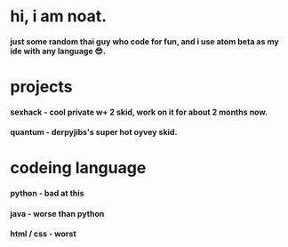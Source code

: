 # hi, i am noat.
#### just some random thai guy who code for fun, and i use atom beta as my ide with any language 😎.
# projects
#### sexhack - cool private w+ 2 skid, work on it for about 2 months now.
#### quantum - derpyjibs's super hot oyvey skid.
# codeing language
#### python - bad at this
#### java - worse than python
#### html / css - worst
